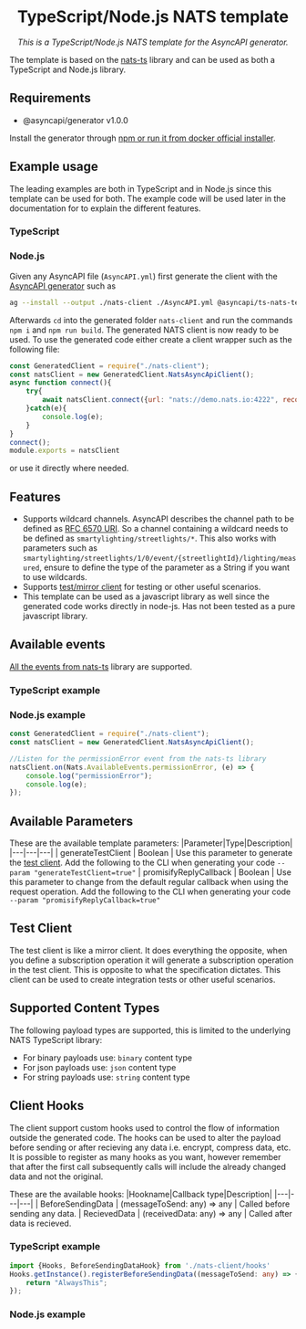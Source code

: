 <h1 align="center">TypeScript/Node.js NATS template</h1>
<p align="center">
  <em>This is a TypeScript/Node.js NATS template for the AsyncAPI generator.</em>
</p>

The template is based on the [nats-ts](https://github.com/nats-io/nats.ts) library and can be used as both a TypeScript and Node.js library.

## Requirements
* @asyncapi/generator v1.0.0

Install the generator through [npm or run it from docker official installer](https://github.com/asyncapi/generator#install).

## Example usage
The leading examples are both in TypeScript and in Node.js since this template can be used for both. The example code will be used later in the documentation for to explain the different  features.

### TypeScript 


### Node.js
Given any AsyncAPI file (`AsyncAPI.yml`) first generate the client with the [AsyncAPI generator](https://github.com/asyncapi/generator) such as 

```bash
ag --install --output ./nats-client ./AsyncAPI.yml @asyncapi/ts-nats-template --force-write --param "generateTestClient=true"  --param "promisifyReplyCallback=true"
```

Afterwards `cd` into the generated folder `nats-client` and run the commands `npm i` and `npm run build`. The generated NATS client is now ready to be used. To use the generated code either create a client wrapper such as the following file:

```js
const GeneratedClient = require("./nats-client");
const natsClient = new GeneratedClient.NatsAsyncApiClient();
async function connect(){
	try{
		await natsClient.connect({url: "nats://demo.nats.io:4222", reconnectTimeWait: 1000, reconnect: true, maxReconnectAttempts: -1});
	}catch(e){
		console.log(e);
	}
}
connect();
module.exports = natsClient
```

or use it directly where needed.

## Features
* Supports wildcard channels. AsyncAPI describes the channel path to be defined as [RFC 6570 URI](https://www.asyncapi.com/docs/specifications/2.0.0/#a-name-channelsobject-a-channels-object). So a channel containing a wildcard needs to be defined as `smartylighting/streetlights/*`. This also works with parameters such as `smartylighting/streetlights/1/0/event/{streetlightId}/lighting/measured`, ensure to define the type of the parameter as a String if you want to use wildcards.
* Supports [test/mirror client](###test-client) for testing or other useful scenarios.
* This template can be used as a javascript library as well since the generated code works directly in node-js. Has not been tested as a pure javascript library. 

## Available events
[All the events from nats-ts](https://github.com/nats-io/nats.ts#notifications) library are supported.
### TypeScript example

### Node.js example
```js
const GeneratedClient = require("./nats-client");
const natsClient = new GeneratedClient.NatsAsyncApiClient();

//Listen for the permissionError event from the nats-ts library
natsClient.on(Nats.AvailableEvents.permissionError, (e) => {
	console.log("permissionError");
	console.log(e);
});
``` 

## Available Parameters
These are the available template parameters:
|Parameter|Type|Description|
|---|---|---|
| generateTestClient | Boolean | Use this parameter to generate the [test client](###test-client). Add the following to the CLI when generating your code `--param "generateTestClient=true"`
| promisifyReplyCallback | Boolean | Use this parameter to change from the default regular callback when using the request operation. Add the following to the CLI when generating your code `--param "promisifyReplyCallback=true"`

## Test Client
The test client is like a mirror client. It does everything the opposite, when you define a subscription operation it will generate a subscription operation in the test client. This is opposite to what the specification dictates. This client can be used to create integration tests or other useful scenarios. 

## Supported Content Types
The following payload types are supported, this is limited to the underlying NATS TypeScript library:

* For binary payloads use: `binary` content type
* For json payloads use: `json` content type
* For string payloads use: `string` content type

## Client Hooks

The client support custom hooks used to control the flow of information outside the generated code. The hooks can be used to alter the payload before sending or after recieving any data i.e. encrypt, compress data, etc. It is possible to register as many hooks as you want, however remember that after the first call subsequently calls will include the already changed data and not the original. 

These are the available hooks:
|Hookname|Callback type|Description|
|---|---|---|
| BeforeSendingData | (messageToSend: any) => any | Called before sending any data. 
| RecievedData | (receivedData: any) => any | Called after data is recieved.

### TypeScript example 
```ts
import {Hooks, BeforeSendingDataHook} from './nats-client/hooks'
Hooks.getInstance().registerBeforeSendingData((messageToSend: any) => {
	return "AlwaysThis";
});
```

### Node.js example
